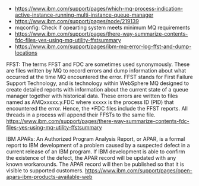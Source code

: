 * https://www.ibm.com/support/pages/which-mq-process-indication-active-instance-running-multi-instance-queue-manager
* https://www.ibm.com/support/pages/node/219139
* mqconfig: Check if opearting system meets minimum MQ requirements
* https://www.ibm.com/support/pages/there-way-summarize-contents-fdc-files-yes-using-mq-utility-ffstsummary
* https://www.ibm.com/support/pages/ibm-mq-error-log-ffst-and-dump-locations

FFST: 
The terms FFST and FDC are sometimes used synonymously. These are files written by MQ to record errors and dump information about what occurred at the time MQ encountered the error. 
FFST stands for First Failure Support Technology, and is technology within WebSphere MQ designed to create detailed reports with information about the current state of a queue manager together with historical data. These errors are written to files named as AMQxxxxx.y.FDC where xxxxx is the process ID (PID) that encountered the error. Hence, the *FDC files include the FFST reports. All threads in a process will append their FFSTs to the same file.
https://www.ibm.com/support/pages/there-way-summarize-contents-fdc-files-yes-using-mq-utility-ffstsummary

IBM APARs:
An Authorized Program Analysis Report, or APAR, is a formal report to IBM development of a problem caused by a suspected defect in a current release of an IBM program.
If IBM development is able to confirm the existence of the defect, the APAR record will be updated with any known workarounds.
The APAR record will then be published so that it is visible to supported customers.
https://www.ibm.com/support/pages/open-apars-ibm-products-available-web
